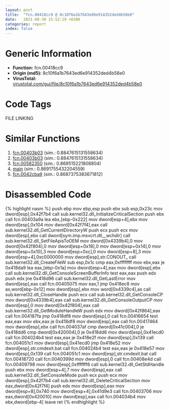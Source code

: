 ```yaml
---
layout: post
title:  "fcn.00418cc9 @ 8c10f6a1b7643ed6e914352ded4b58e0"
date:   2021-08-30 15:52:19 +0300
categories: report
index: false
---
```


# Generic Information
- **Function:** fcn.00418cc9
- **Origin (md5):** 8c10f6a1b7643ed6e914352ded4b58e0
- **VirusTotal:** [virustotal.com/gui/file/8c10f6a1b7643ed6e914352ded4b58e0][virustotal_ref]

# Code Tags
<span class="tag" id="FILE">FILE</span>
<span class="tag" id="LINKING">LINKING</span>


# Similar Functions

1. [fcn.00403b03][similar_1_ref] (sim.: 0.8847615131558634)
2. [fcn.00403b03][similar_2_ref] (sim.: 0.8847615131558634)
3. [fcn.00582350][similar_3_ref] (sim.: 0.869515221808804)
4. [main][similar_4_ref] (sim.: 0.8691755432204559)
5. [fcn.0042cba9][similar_5_ref] (sim.: 0.8687375383671812)


# Disassembled Code

{% highlight nasm %}
push ebp
mov ebp,esp
push ebx
sub esp,0x23c
mov dword[esp],0x42f7b4
call sub.kernel32.dll_InitializeCriticalSection
push ebx
call fcn.00403a9a
lea ebx,[ebp-0x222]
mov dword[esp+4],ebx
mov dword[esp],0x104
mov dword[0x42f7f4],eax
call sub.kernel32.dll_GetCurrentDirectoryW
push ecx
push ecx
mov dword[esp],ebx
call dword[sym.imp.msvcrt.dll__wchdir]
call sub.kernel32.dll_SetFileApisToOEM
mov dword[0x4339b4],0
mov dword[0x42f804],0
mov dword[esp+0x18],0
mov dword[esp+0x14],0
mov dword[esp+0x10],3
mov dword[esp+0xc],0
mov dword[esp+8],3
mov dword[esp+4],0xc0000000
mov dword[esp],str.CONOUT_
call sub.kernel32.dll_CreateFileW
sub esp,0x1c
cmp eax,0xffffffff
mov ebx,eax
je 0x418da9
lea eax,[ebp-0x1a]
mov dword[esp+4],eax
mov dword[esp],ebx
call sub.kernel32.dll_GetConsoleScreenBufferInfo
test eax,eax
push edx
push edx
jne 0x418d96
call sub.kernel32.dll_GetLastError
mov dword[esp],eax
call fcn.00405075
mov eax,1
jmp 0x418ec8
mov ax,word[ebp-0x12]
mov dword[esp],ebx
mov word[0x4339c4],ax
call sub.kernel32.dll_CloseHandle
push ecx
call sub.kernel32.dll_GetConsoleCP
mov dword[0x4339b4],eax
call sub.kernel32.dll_GetConsoleOutputCP
mov dword[esp],0
mov dword[0x42f804],eax
call sub.kernel32.dll_GetModuleHandleW
push edx
mov dword[0x42f864],eax
call fcn.004187fa
jmp 0x418df8
mov dword[esp],0
call fcn.00416654
test eax,eax
mov ebx,eax
je 0x418df8
mov dword[esp],eax
call fcn.00417464
mov dword[esp],ebx
call fcn.004037af
cmp dword[0x41c004],0
je 0x418dd6
cmp dword[0x420004],0
je 0x418dd6
mov dword[esp],0x41ecd0
call fcn.004024b4
test eax,eax
je 0x418e2f
mov dword[esp],0x139
call fcn.004051c1
mov dword[esp],0x41ecd0
jmp 0x418e52
mov dword[esp],str.cmdexit.bat
call fcn.004024b4
test eax,eax
je 0x418e57
mov dword[esp],0x139
call fcn.004051c1
mov dword[esp],str.cmdexit.bat
call fcn.00418720
call fcn.0040399d
mov dword[esp],0
call fcn.00408e4d
call fcn.00409798
mov dword[esp],0xfffffff6
call sub.kernel32.dll_GetStdHandle
push ebx
mov dword[esp+4],7
mov dword[esp],eax
call sub.kernel32.dll_SetConsoleMode
push ecx
push ecx
mov dword[esp],0x42f7b4
call sub.kernel32.dll_DeleteCriticalSection
mov eax,dword[0x42f7f4]
push edx
mov dword[esp],eax
mov dword[esp+8],0x740
mov dword[esp+4],0x41d9e3
call fcn.00403706
mov eax,dword[0x420010]
mov dword[esp],eax
call fcn.004034b4
mov ebx,dword[ebp-4]
leave 
ret 
{% endhighlight %}


[similar_1_ref]: /report/fcn.00403b03@a3177dc54b85649e8807e665ece12d6a
[similar_2_ref]: /report/fcn.00403b03@35bedc5498306afe90b32d21d460d74f
[similar_3_ref]: /report/fcn.00582350@c92f0480e2fbc88393d2c65c08a235e0
[similar_4_ref]: /report/main@db0bb0926cbc24a905ae237e61cb9c73
[similar_5_ref]: /report/fcn.0042cba9@de21a548b66aa6c0b17491b6a31e14fa
[virustotal_ref]: https://www.virustotal.com/gui/file/8c10f6a1b7643ed6e914352ded4b58e0